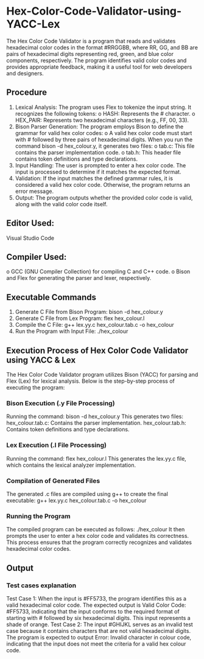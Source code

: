 # Hex-Color-Code-Validator-using-YACC-Lex
The Hex Color Code Validator is a program that reads and validates hexadecimal color codes in the format #RRGGBB, where RR, GG, and BB are pairs of hexadecimal digits representing red, green, and blue color components, respectively. The program identifies valid color codes and provides appropriate feedback, making it a useful tool for web developers and designers.
## Procedure
1.	Lexical Analysis: The program uses Flex to tokenize the input string. It recognizes the following tokens:
o	HASH: Represents the # character.
o	HEX_PAIR: Represents two hexadecimal characters (e.g., FF, 00, 33).
2.	Bison Parser Generation: The program employs Bison to define the grammar for valid hex color codes:
o	A valid hex color code must start with # followed by three pairs of hexadecimal digits.
                  When you run the command bison -d hex_colour.y, it generates two files:
o	tab.c: This file contains the parser implementation code.
o	tab.h: This header file contains token definitions and type declarations.
3.	Input Handling: The user is prompted to enter a hex color code. The input is processed to determine if it matches the expected format.
4.	Validation: If the input matches the defined grammar rules, it is considered a valid hex color code. Otherwise, the program returns an error message.
5.	Output: The program outputs whether the provided color code is valid, along with the valid color code itself.
## Editor Used: 
Visual Studio Code 
## Compiler Used:
o	GCC (GNU Compiler Collection) for compiling C and C++ code.
o	Bison and Flex for generating the parser and lexer, respectively.
## Executable Commands
1.	Generate C File from Bison Program: bison -d hex_colour.y
2.	Generate C File from Lex Program: flex hex_colour.l
3.	Compile the C File: g++ lex.yy.c hex_colour.tab.c -o hex_colour
4.	Run the Program with Input File: ./hex_colour
## Execution Process of Hex Color Code Validator using YACC & Lex
The Hex Color Code Validator program utilizes Bison (YACC) for parsing and Flex (Lex) for lexical analysis. Below is the step-by-step process of executing the program:
### Bison Execution (.y File Processing)
Running the command: bison -d hex_colour.y
This generates two files:
hex_colour.tab.c: Contains the parser implementation.
hex_colour.tab.h: Contains token definitions and type declarations.
### Lex Execution (.l File Processing)
Running the command: flex hex_colour.l
This generates the lex.yy.c file, which contains the lexical analyzer implementation.
### Compilation of Generated Files
The generated .c files are compiled using g++ to create the final executable:
g++ lex.yy.c hex_colour.tab.c -o hex_colour
### Running the Program
The compiled program can be executed as follows: ./hex_colour
It then prompts the user to enter a hex color code and validates its correctness.
This process ensures that the program correctly recognizes and validates hexadecimal color codes.
## Output

### Test cases explanation
Test Case 1: When the input is #FF5733, the program identifies this as a valid hexadecimal color code. The expected output is Valid Color Code: #FF5733, indicating that the input conforms to the required format of starting with # followed by six hexadecimal digits. This input represents a shade of orange.
Test Case 2: The input #GHIJKL serves as an invalid test case because it contains characters that are not valid hexadecimal digits. The program is expected to output Error: Invalid character in colour code, indicating that the input does not meet the criteria for a valid hex colour code.

